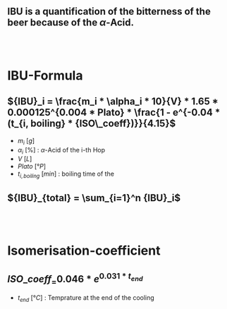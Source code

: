 ## IBU is a quantification of the bitterness of the beer because of the $\alpha$-Acid.

<br><br/>
# IBU-Formula

## ${IBU}_i = \frac{m_i * \alpha_i * 10}{V} * 1.65 * 0.000125^{0.004 * Plato} * \frac{1 - e^{-0.04 * (t_{i, boiling} * {ISO\_coeff})}}{4.15}$

- $m_i$ $[g]$
- $\alpha_i$ $[\%]$ : $\alpha$-Acid of the i-th Hop
- $V$ $[L]$
- $Plato$ $[°P]$
- $t_{i, boiling}$ $[min]$ : boiling time of the 


## ${IBU}_{total} = \sum_{i=1}^n {IBU}_i$

<br><br/>
# Isomerisation-coefficient

## ${ISO\_coeff}_ = 0.046 * e^{0.031 * t_{end}}$
- $t_{end}$ $[°C]$ : Temprature at the end of the cooling

